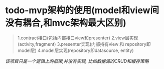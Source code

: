  # todo-mvp架构的使用(model和view间没有耦合,和mvc架构最大区别)
 >1.contract接口(包括内部接口view和presenter)
 2.view层实现(activity,fragment)
 3.presenter实现(内部持有view 和 repository即model层)
 4.model层实现(repository即datasource, entity)

 _该项目只是一个逻辑上的框架,并没有实现,
 比如数据源的CRUD和缓存策略_